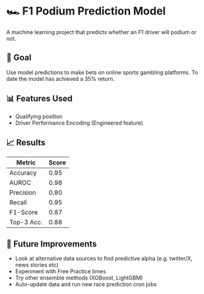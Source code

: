 # 🏎️ F1 Podium Prediction Model
A machine learning project that predicts whether an F1 driver will podium or not. 

## 🧠 Goal
Use model predictions to make bets on online sports gambling platforms. To date the model has achieved a 35% return.


## 📊 Features Used

- Qualifying position  
- Driver Performance Encoding (Engineered feature) 


## 📈 Results

| Metric     | Score |
| ---------- | ----- |
| Accuracy   | 0.95  |
| AUROC      | 0.98  |
| Precision  | 0.80  |
| Recall     | 0.95  |
| F1-Score   | 0.87  |
| Top-3 Acc. | 0.88  |

## 🧪 Future Improvements
- Look at alternative data sources to find predictive alpha (e.g. twitter/X, news stories etc)
- Experiment with Free Practice times
- Try other ensemble methods (XGBoost, LightGBM)
- Auto-update data and run new race prediction cron jobs
